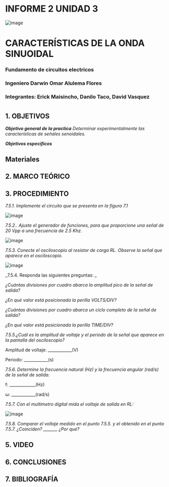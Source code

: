 # INFORME 2 UNIDAD 3

![image](https://user-images.githubusercontent.com/85728185/122873688-b1ff8480-d2f7-11eb-8db4-6c559deb9572.png)

# CARACTERÍSTICAS DE LA ONDA SINUOIDAL

### Fundamento de circuitos electricos
### Ingeniero  Darwin Omar Alulema Flores

### Integrantes: Erick Maisincho, Danilo Taco, David Vasquez
#

## 1. OBJETIVOS

***Objetivo general de la practica***
_Determinar experimentalmente las características de señales senoidales._

***Objetivos especificos***

## Materiales


## 2. MARCO TEÓRICO 


## 3. PROCEDIMIENTO

_7.5.1. Implemente el circuito que se presenta en la figura 7.1_

![image](https://user-images.githubusercontent.com/85259801/132255995-db98e4e7-22a1-42ff-9050-1b2247a94443.png)

_7.5.2.. Ajuste el generador de funciones, para que proporcione una señal de 20 Vpp a
una frecuencia de 2.5 Khz._

![image](https://user-images.githubusercontent.com/85728185/132263546-0c38656c-fc67-4317-965b-029899e87358.png)

_7.5.3. Conecte el osciloscopio al resistor de carga RL. Observe la señal que aparece en
el osciloscopio._

![image](https://user-images.githubusercontent.com/85728185/132263622-dc80411d-4e78-4c34-b1a0-76b79c56a5d1.png)

_7.5.4. Responda las siguientes preguntas: _

_¿Cuántas divisiones por cuadro abarca la amplitud pico de la señal de salida?_

_¿En qué valor está posicionada la perilla VOLTS/DIV?_

_¿Cuántas divisiones por cuadro abarca un ciclo completo de la señal de salida?_

_¿En qué valor está posicionada la perilla TIME/DIV?_

_7.5.5.¿Cuál es la amplitud de voltaje y el periodo de la señal que aparece en la pantalla
del osciloscopio?_

Amplitud de voltaje: ____________(V)

Periodo: ____________(s)

_7.5.6. Determine la frecuencia natural (Hz) y la frecuencia angular (rad/s) de la señal de
salida._

f: _____________(Hz)

ω: ____________(rad/s)

_7.5.7. Con el multímetro digital mida el voltaje de salida en RL:_

![image](https://user-images.githubusercontent.com/85728185/132263976-cd970b46-4b4b-4cae-9976-344fdd3ec174.png)

_7.5.8. Comparar el voltaje medido en el punto 7.5.5. y el obtenido en el punto 7.5.7.
¿Coinciden? _______ ¿Por qué?_


## 5. VIDEO



## 6. CONCLUSIONES



## 7. BIBLIOGRAFÍA




























